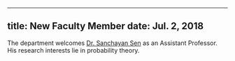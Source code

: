 
---
title: New Faculty Member
date: Jul. 2, 2018 
---

The department welcomes [Dr. Sanchayan Sen](https://sanchayansen.wixsite.com/root) as an Assistant Professor. His research interests lie in probability theory.
